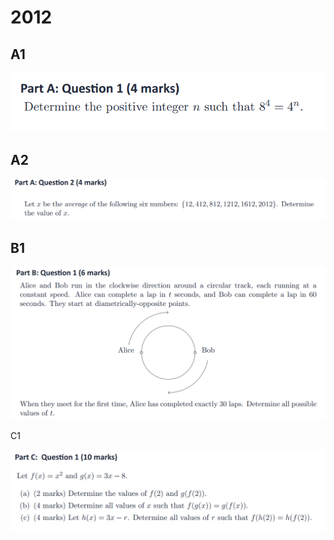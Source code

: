 # 2012

## A1

![](<../.gitbook/assets/屏幕快照 2020-09-28 10.41.44.png>)

## A2

![](<../.gitbook/assets/屏幕快照 2020-09-28 10.43.22.png>)

## B1

![](<../.gitbook/assets/屏幕快照 2020-09-28 10.50.20.png>)

C1

![](<../.gitbook/assets/屏幕快照 2020-09-28 12.10.51.png>)
